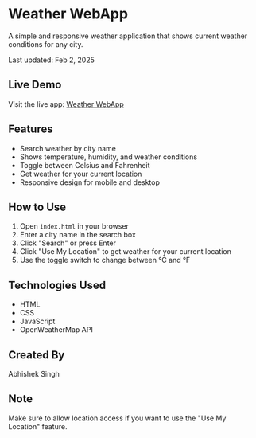 # Weather WebApp

A simple and responsive weather application that shows current weather conditions for any city.

Last updated: Feb 2, 2025

## Live Demo
Visit the live app: [Weather WebApp](https://abhi0399.github.io/weather_app)

## Features
- Search weather by city name
- Shows temperature, humidity, and weather conditions
- Toggle between Celsius and Fahrenheit
- Get weather for your current location
- Responsive design for mobile and desktop

## How to Use
1. Open `index.html` in your browser
2. Enter a city name in the search box
3. Click "Search" or press Enter
4. Click "Use My Location" to get weather for your current location
5. Use the toggle switch to change between °C and °F

## Technologies Used
- HTML
- CSS
- JavaScript
- OpenWeatherMap API

## Created By
Abhishek Singh

## Note
Make sure to allow location access if you want to use the "Use My Location" feature. 
